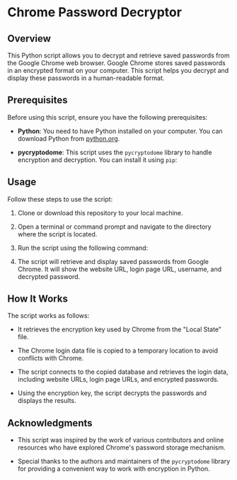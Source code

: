 # Chrome Password Decryptor

## Overview

This Python script allows you to decrypt and retrieve saved passwords from the Google Chrome web browser. Google Chrome stores saved passwords in an encrypted format on your computer. This script helps you decrypt and display these passwords in a human-readable format.

## Prerequisites

Before using this script, ensure you have the following prerequisites:

- **Python**: You need to have Python installed on your computer. You can download Python from [python.org](https://www.python.org/downloads/).

- **pycryptodome**: This script uses the `pycryptodome` library to handle encryption and decryption. You can install it using `pip`:

## Usage

Follow these steps to use the script:

1. Clone or download this repository to your local machine.

2. Open a terminal or command prompt and navigate to the directory where the script is located.

3. Run the script using the following command:
   
4. The script will retrieve and display saved passwords from Google Chrome. It will show the website URL, login page URL, username, and decrypted password.

## How It Works

The script works as follows:

- It retrieves the encryption key used by Chrome from the "Local State" file.

- The Chrome login data file is copied to a temporary location to avoid conflicts with Chrome.

- The script connects to the copied database and retrieves the login data, including website URLs, login page URLs, and encrypted passwords.

- Using the encryption key, the script decrypts the passwords and displays the results.


## Acknowledgments

- This script was inspired by the work of various contributors and online resources who have explored Chrome's password storage mechanism.

- Special thanks to the authors and maintainers of the `pycryptodome` library for providing a convenient way to work with encryption in Python.



